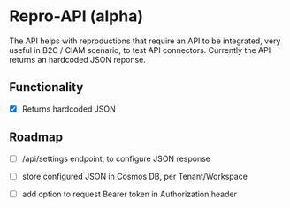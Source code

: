 # Repro-API (alpha)

The API helps with reproductions that require an API to be integrated, very useful in B2C / CIAM scenario, to test API connectors.
Currently the API returns an hardcoded JSON reponse.

## Functionality
- [x] Returns hardcoded JSON

## Roadmap
- [ ] /api/settings endpoint, to configure JSON response
- [ ] store configured JSON in Cosmos DB, per Tenant/Workspace
- [ ] add option to request Bearer token in Authorization header

